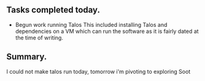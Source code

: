 ## Tasks completed today.
 - Begun work running Talos
    This included installing Talos and dependencies on a VM which can run the software as it is fairly dated at the time of writing.

## Summary. 
I could not make talos run today, tomorrow i'm pivoting to exploring Soot
